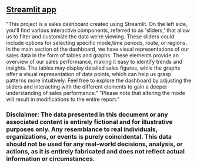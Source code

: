 ## [Streamlit app](https://performance-dashboard.streamlit.app/)

"This project is a sales dashboard created using Streamlit. On the left side, you'll find various interactive components, referred to as 'sliders,' that allow us to filter and customize the data we're viewing. These sliders could include options for selecting specific mode,time periods, route, or regions.
In the main section of the dashboard, we have visual representations of our sales data in the form of tables and graphs. These elements provide an overview of our sales performance, making it easy to identify trends and insights. The tables may display detailed sales figures, while the graphs offer a visual representation of data points, which can help us grasp patterns more intuitively.
Feel free to explore the dashboard by adjusting the sliders and interacting with the different elements to gain a deeper understanding of sales performance."
"Please note that altering the mode will result in modifications to the entire report."

### Disclaimer: The data presented in this document or any associated content is entirely fictional and for illustrative purposes only. Any resemblance to real individuals, organizations, or events is purely coincidental. This data should not be used for any real-world decisions, analysis, or actions, as it is entirely fabricated and does not reflect actual information or circumstances.
